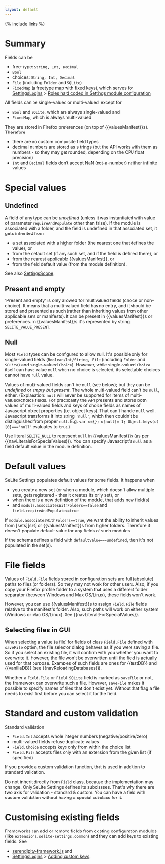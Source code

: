 ```yaml
---
layout: default
---
```

{% include links %}

# Summary #
Fields can be

  * free-type: `String, Int, Decimal`
  * `Bool`
  * choices: `String, Int, Decimal`
  * `File` (including `Folder` and `SQLite`)
  * `FixedMap` (a freetype map with fixed keys), which serves for [SettingsLogins](SettingsLogins) > [Roles hard coded in Settings module configuration](SettingsLogins#roles-hard-coded-in-settings-module-configuration)

All fields can be single-valued or multi-valued, except for

  * `Bool` and `SQLite`, which are always single-valued and
  * `FixedMap`, which is always multi-valued

They are stored in Firefox preferences (on top of {{valuesManifest}}s). Therefore

  * there are no custom composite field types
  * decimal numbers are stored as s trings (but the API works with them as numbers - so they may get rounded, depending on the CPU float precision)
  * `Int` and `Decimal` fields don't accept NaN (not-a-number) neither infinite values

# Special values #

## Undefined ##
A field of any type can be _undefined_ (unless it was instantiated with value of parameter `requireAndPopulate` other than false). If the module is associated with a folder, and the field is undefined in that associated set, it gets inherited from

  * a set associated with a higher folder (the nearest one that defines the value), or
  * from the default set (if any such set, and if the field is defined there), or
  * from the nearest applicable {{valuesManifest}}, or
  * from the field default value (from the module definition).

See also [SettingsScope](SettingsScope).

## Present and empty ##
'Present and empty' is only allowed for multivalued fields (choice or non-choice). It means that a multi-valued field has no entry, and it should be stored and presented as such (rather than inheriting values from other applicable sets or manifests). It can be present in {{valuesManifest}}s or preferences. In {{valuesManifest}}s it's represented by string `SELITE_VALUE_PRESENT`.

## Null ##
Most `Field` types can be configured to allow null. It's possible only for single-valued fields (`Boolean/Int/String, File` (including `Folder` and `SQLite`) and single-valued `Choice`). However, while single-valued `Choice` itself can have value `null` when no choice is selected, its selectable choices cannot have `null` value.

Values of multi-valued fields can't be `null` (see below); but they can be _undefined_ or _empty but present_. The whole multi-valued field can't be `null`, either. (Explanation: `null` will never be supported for items of multi-valued/choice fields. For practicality the API presents and stores both values of multi-valued fields and keys of choice fields as names of Javascript object properties (i.e. object keys). That can't handle `null` well. Javascript transforms it into string `'null'`, which then couldn't be distinguished from proper `null`. E.g. `var o={}; o[null]= 1; Object.keys(o)[0]==='null'` evaluates to `true`.)

Use literal `SELITE_NULL` to represent `null` in {{valuesManifest}}s (as per {{navLiteralsForSpecialValues}}). You can specify Javascript's `null` as a field default value in the module definition.

# Default values #
SeLite Settings populates default values for some fields. It happens when

  * you create a new set (or when a module, which doesn't allow multiple sets, gets registered - then it creates its only set), or
  * when there is a new definition of the module, that adds new field(s)
  * and `module.associatesWithFolders==false` and `field.requireAndPopulate==true`

If `module.associatesWithFolders==true`, we want the ability to inherit values from [sets][set] or {{valuesManifest}}s from higher folders. Therefore it doesn't populate default value for any fields of such modules.

If the schema defines a field with `defaultValue===undefined`, then it's not populated in the set(s).

# File fields #
Values of `Field.File` fields stored in configuration sets are full (absolute) paths to files (or folders). So they may not work for other users. Also, if you copy your Firefox profile folder to a system that uses a different folder separator (between Windows and Max OS/Linux), these fields won't work.

However, you can use {{valuesManifest}}s to assign `Field.File` fields relative to the manifest's folder. Also, such paths will work on either system (Windows or Mac OS/Linux). See {{navLiteralsForSpecialValues}}.

## Selecting files in GUI ##
When selecting a value (a file) for fields of class `Field.File` defined with `saveFile` option, the file selector dialog behaves as if you were saving a file. So if you select an existing file, it will confirm with you whether you want to overwrite it. However, the file won't be overwritten until the field is actually used for that purpose. Examples of such fields are ones for {{testDB}} and {{vanillaDB}} (see {{navReloadingDatabases}}).

Whether a `Field.File` or `Field.SQLite` field is marked as `saveFile` or not, the framework can overwrite such a file. However, `saveFile` makes it possible to specify names of files that don't exist yet. Without that flag a file needs to exist first before you can select it for the field.

# Standard and custom validation #
Standard validation

  * `Field.Int` accepts whole integer numbers (negative/positive/zero)
  * multi-valued fields refuse duplicate values
  * `Field.Choice` accepts keys only from within the choice list
  * `Field.File` accepts files only with an extension from the given list (if specified)

If you provide a custom validation function, that is used in addition to standard validation.

Do not inherit directly from `Field` class, because the implementation may change. Only SeLite Settings defines its subclasses. That's why there are two axis for validation - standard & custom. You can have a field with custom validation without having a special subclass for it.

# Customising existing fields #
Frameworks can add or remove fields from existing configuration modules (like `extensions.selite-settings.common`) and they can add keys to existing fields. See

  * [serendipity-framework.js](https://github.com/SeLite/SeLite/tree/master/serendipity/serendipity-framework.js) and
  * [SettingsLogins](SettingsLogins) > [Adding custom keys](SettingsLogins#adding-custom-keys).